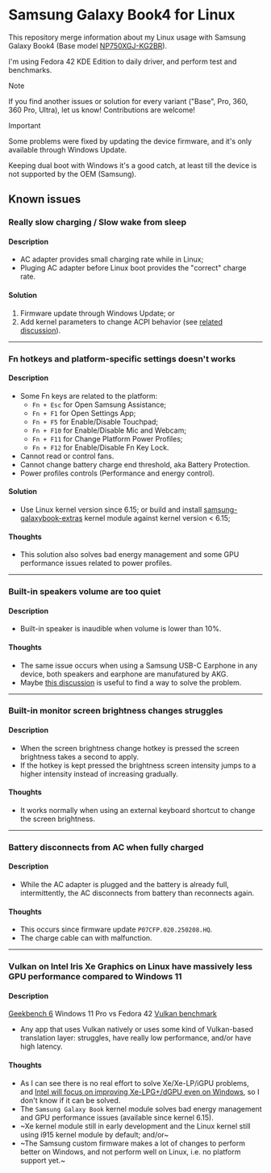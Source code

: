# Samsung Galaxy Book4 for Linux

This repository merge information about my Linux usage with Samsung Galaxy Book4 (Base model [NP750XGJ-KG2BR](https://www.samsung.com/br/computers/samsung-book/galaxy-book4-15-6-inch-i5-16gb-512gb-np750xgj-kg2br/buy)).

I'm using Fedora 42 KDE Edition to daily driver, and perform test and benchmarks.

> [!NOTE]
> If you find another issues or solution for every variant ("Base", Pro, 360, 360 Pro, Ultra), let us know! Contributions are welcome!

> [!IMPORTANT]
> Some problems were fixed by updating the device firmware, and it's only available through Windows Update.
> 
> Keeping dual boot with Windows it's a good catch, at least till the device is not supported by the OEM (Samsung).

## Known issues

### Really slow charging / Slow wake from sleep

#### Description
- AC adapter provides small charging rate while in Linux;
- Pluging AC adapter before Linux boot provides the "correct" charge rate. 

#### Solution
1. Firmware update through Windows Update; or
2. Add kernel parameters to change ACPI behavior (see [related discussion](https://github.com/jusqua/galaxy-book4-linux/discussions/2)).

---

### Fn hotkeys and platform-specific settings doesn't works

#### Description
- Some Fn keys are related to the platform:
  - `Fn + Esc` for Open Samsung Assistance;
  - `Fn + F1` for Open Settings App;
  - `Fn + F5` for Enable/Disable Touchpad;
  - `Fn + F10` for Enable/Disable Mic and Webcam;
  - `Fn + F11` for Change Platform Power Profiles;
  - `Fn + F12` for Enable/Disable Fn Key Lock.
- Cannot read or control fans.
- Cannot change battery charge end threshold, aka Battery Protection.
- Power profiles controls (Performance and energy control).

#### Solution
- Use Linux kernel version since 6.15; or build and install [samsung-galaxybook-extras](https://github.com/joshuagrisham/samsung-galaxybook-extras/tree/pre-6.14) kernel module against kernel version < 6.15;

#### Thoughts
- This solution also solves bad energy management and some GPU performance issues related to power profiles.

---

### Built-in speakers volume are too quiet

#### Description
- Built-in speaker is inaudible when volume is lower than 10%.

#### Thoughts
- The same issue occurs when using a Samsung USB-C Earphone in any device, both speakers and earphone are manufatured by AKG.
- Maybe [this discussion](https://github.com/thesofproject/linux/issues/4055) is useful to find a way to solve the problem.

---

### Built-in monitor screen brightness changes struggles

#### Description
- When the screen brightness change hotkey is pressed the screen brightness takes a second to apply.
- If the hotkey is kept pressed the brightness screen intensity jumps to a higher intensity instead of increasing gradually.

#### Thoughts
- It works normally when using an external keyboard shortcut to change the screen brightness.

---

### Battery disconnects from AC when fully charged

#### Description
- While the AC adapter is plugged and the battery is already full, intermittently, the AC disconnects from battery than reconnects again.

#### Thoughts
- This occurs since firmware update `P07CFP.020.250208.HQ`.
- The charge cable can with malfunction.

---

### Vulkan on Intel Iris Xe Graphics on Linux have massively less GPU performance compared to Windows 11

#### Description
[Geekbench 6](https://www.geekbench.com/) Windows 11 Pro vs Fedora 42 [Vulkan benchmark](https://browser.geekbench.com/v6/compute/compare/4174172?baseline=4969284)

- Any app that uses Vulkan natively or uses some kind of Vulkan-based translation layer: struggles, have really low performance, and/or have high latency.

#### Thoughts
- As I can see there is no real effort to solve Xe/Xe-LP/iGPU problems, and [Intel will focus on improving Xe-LPG+/dGPU even on Windows](https://www.phoronix.com/news/Intel-11th-14th-Gen-Legacy-Drv), so I don't know if it can be solved.
- The `Samsung Galaxy Book` kernel module solves bad energy management and GPU performance issues (available since kernel 6.15).
- ~Xe kernel module still in early development and the Linux kernel still using i915 kernel module by default; and/or~
- ~The Samsung custom firmware makes a lot of changes to perform better on Windows, and not perform well on Linux, i.e. no platform support yet.~
